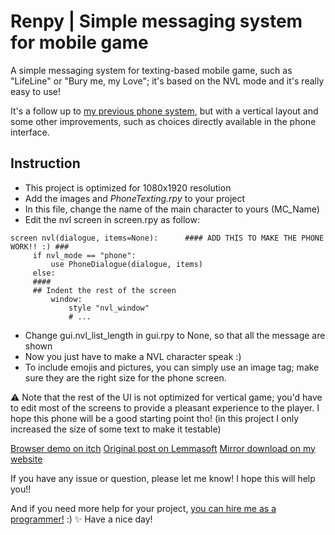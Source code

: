# Renpy | Simple messaging system for mobile game
A simple messaging system for texting-based mobile game, such as "LifeLine" or "Bury me, my Love"; it's based on the NVL mode and it's really easy to use!


It's a follow up to [my previous phone system](https://github.com/NightenDushi/yet-another-phone-for-renpy), but with a vertical layout and some other improvements, such as choices directly available in the phone interface.

## Instruction
- This project is optimized for 1080x1920 resolution
- Add the images and *PhoneTexting.rpy* to your project
- In this file, change the name of the main character to yours (MC_Name)
- Edit the nvl screen in screen.rpy as follow:

```renpy
screen nvl(dialogue, items=None):      #### ADD THIS TO MAKE THE PHONE WORK!! :) ###
     if nvl_mode == "phone":
         use PhoneDialogue(dialogue, items)
     else:
     ####
     ## Indent the rest of the screen
         window:
             style "nvl_window"
             # ...
```
- Change gui.nvl_list_length in gui.rpy to None, so that all the message are shown
- Now you just have to make a NVL character speak :)
- To include emojis and pictures, you can simply use an image tag; make sure they are the right size for the phone screen.

⚠ Note that the rest of the UI is not optimized for vertical game; you'd have to edit most of the screens to provide a pleasant experience to the player. I hope this phone will be a good starting point tho!
(in this project I only increased the size of some text to make it testable)

[Browser demo on itch](https://nighten.itch.io/renpy-simple-messaging-system-for-mobile-game)
[Original post on Lemmasoft](https://lemmasoft.renai.us/forums/viewtopic.php?f=51&t=63458#p547793)
[Mirror download on my website](https://nighten.fr/files/phone_messenger_fullscreen/)

If you have any issue or question, please let me know! I hope this will help you!!

And if you need more help for your project, [you can hire me as a programmer!](https://lemmasoft.renai.us/forums/viewtopic.php?f=66&t=61647) :) ✨
Have a nice day!
